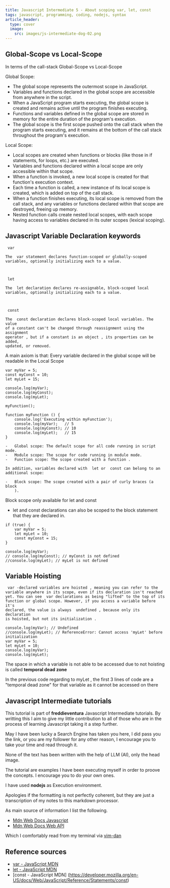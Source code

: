 ```yaml
---
title: Javascript Intermediate 5 - About scoping var, let, const 
tags: javascript, programming, coding, nodejs, syntax
article_header:
  type: cover
  image:
    src: images/js-intermediate-dog-02.png
---
```


## Global-Scope vs Local-Scope

In terms of the call-stack Global-Scope vs Local-Scope


Global Scope:
 - The global scope represents the outermost scope in JavaScript.
 - Variables and functions declared in the global scope are accessible from anywhere in the script. 
 - When a JavaScript program starts executing, the global scope is created and remains active until the program finishes executing. 
 - Functions and variables defined in the global scope are stored in memory for the entire duration of the program's execution.
 - The global scope is the first scope pushed onto the call stack when the program starts executing, and it remains at the bottom of the call stack throughout the program's execution.

Local Scope:
 - Local scopes are created when functions or blocks (like those in if statements, for loops, etc.) are executed.
 - Variables and functions declared within a local scope are only accessible within that scope.
 - When a function is invoked, a new local scope is created for that function's execution context.
 - Each time a function is called, a new instance of its local scope is created, which is added on top of the call stack.
 - When a function finishes executing, its local scope is removed from the call stack, and any variables or functions declared within that scope are destroyed, freeing up memory.
 - Nested function calls create nested local scopes, with each scope having access to variables declared in its outer scopes (lexical scoping).


## Javascript Variable Declaration keywords


```
 var

The  var statement declares function-scoped or globally-scoped
variables, optionally initializing each to a value.



 let

The  let declaration declares re-assignable, block-scoped local 
variables, optionally initializing each to a value. 



 const

The  const declaration declares block-scoped local variables. The value 
of a constant can't be changed through reassignment using the assignment 
operator , but if a constant is an object , its properties can be added, 
updated, or removed. 
```

A main axiom is that:
Every variable declared in the global scope will be readable in the Local Scope


```
var myVar = 5;
const myConst = 10;
let myLet = 15;

console.log(myVar);
console.log(myConst);
console.log(myLet);

myFunction();

function myFunction () {
    console.log('Executing within myFunction');
    console.log(myVar);   // 5
    console.log(myConst); // 10
    console.log(myLet);   // 15
}
```

```
-   Global scope: The default scope for all code running in script mode. 
-   Module scope: The scope for code running in module mode. 
-   Function scope: The scope created with a function . 

In addition, variables declared with  let or  const can belong to an 
additional scope: 

-   Block scope: The scope created with a pair of curly braces (a block 
    ).
```


Block scope only available for let and const
 - let and  const declarations can also be scoped to the block statement that they are declared in.


```
if (true) {
    var myVar = 5;
    let myLet = 10;
    const myConst = 15;
}

console.log(myVar);
// console.log(myConst); // myConst is not defined
//console.log(myLet); // myLet is not defined
```

## Variable Hoisting



```
 var -declared variables are hoisted , meaning you can refer to the 
variable anywhere in its scope, even if its declaration isn't reached 
yet. You can see  var declarations as being "lifted" to the top of its 
function or global scope. However, if you access a variable before it's
declared, the value is always  undefined , because only its declaration
is hoisted, but not its initialization .
```



```
console.log(myVar); // Undefined
//console.log(myLet); // ReferenceError: Cannot access 'myLet' before initialization
var myVar = 5;
let myLet = 10;
console.log(myVar);
console.log(myLet);
```

The space in which a variable is not able to be accessed due to not hoisting is called
**temporal dead zone**

In the previous code regarding to myLet , the first 3 lines of code are a "temporal dead zone" for that variable as it cannot be accessed on there



## Javascript Intermediate tutorials

This tutorial is part of **freddieventura** Javascript Intermediate tutorials.
By writting this I aim to give my little contribution to all of those who are in the process of learning Javascript taking it a step further.

May I have been lucky a Search Engine has taken you here, I did pass you the link, or you are my follower for any other reason, I encourage you to take your time and read through it.

None of the text has been written with the help of LLM (AI), only the head image.

The tutorial are examples I have been executing myself in order to proove the concepts.
I encourage you to do your own ones. 

I have used **nodejs** as Execution environment.


Apologies if the formatting is not perfectly coherent, but they are just a transcription of my notes to this markdown processor. 

As main source of information I list the following.
 - [Mdn Web Docs Javascript](https://developer.mozilla.org/en-US/docs/Web/JavaScript)
 - [Mdn Web Docs Web API](https://developer.mozilla.org/en-US/docs/Web/API)

Which I comfortably read from my terminal via [vim-dan](https://github.com/freddieventura/vim-dan)

## Reference sources

 - [var - JavaScript MDN](https://developer.mozilla.org/en-US/docs/Web/JavaScript/Reference/Statements/var)
 - [let - JavaScript MDN](https://developer.mozilla.org/en-US/docs/Web/JavaScript/Reference/Statements/let)
 - [const - JavaScript MDN] (https://developer.mozilla.org/en-US/docs/Web/JavaScript/Reference/Statements/const)
